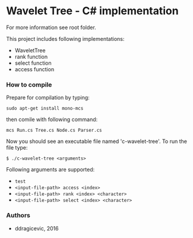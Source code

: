 # Wavelet Tree - C# implementation

For more information see root folder.

This project includes following implementations:

 - WaveletTree
 - rank function
 - select function
 - access function


### How to compile
 Prepare for compilation by typing:

    sudo apt-get install mono-mcs
then comile with following command:

    mcs Run.cs Tree.cs Node.cs Parser.cs

Now you should see an executable file named 'c-wavelet-tree'.
To run the file type:

    $ ./c-wavelet-tree <arguments>

Following arguments are supported:

- `test`
- `<input-file-path> access <index>`
- `<input-file-path> rank <index> <character>`
- `<input-file-path> select <index> <character>`

### Authors

- ddragicevic, 2016


